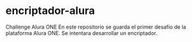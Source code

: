 # encriptador-alura
Challenge Alura ONE
En este repositorio se guarda el primer desafio de la plataforma Alura ONE.
Se intentara desarrollar un encriptador. 
